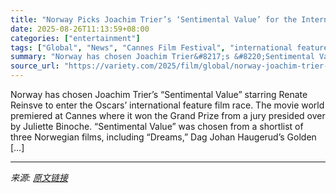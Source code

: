 ```yaml
---
title: "Norway Picks Joachim Trier’s ‘Sentimental Value’ for the International Feature Oscar Race"
date: 2025-08-26T11:13:59+08:00
categories: ["entertainment"]
tags: ["Global", "News", "Cannes Film Festival", "international feature oscar", "Joachim Trier", "Neon", "Sentimental Value"]
summary: "Norway has chosen Joachim Trier&#8217;s &#8220;Sentimental Value&#8221; starring Renate Reinsve to enter the Oscars&#8217; international feature film race. The movie world premiered at Cannes where it"
source_url: "https://variety.com/2025/film/global/norway-joachim-trier-sentimental-value-international-oscar-1236498529/"
---
```


Norway has chosen Joachim Trier&#8217;s &#8220;Sentimental Value&#8221; starring Renate Reinsve to enter the Oscars&#8217; international feature film race. The movie world premiered at Cannes where it won the Grand Prize from a jury presided over by Juliette Binoche. &#8220;Sentimental Value&#8221; was chosen from a shortlist of three Norwegian films, including &#8220;Dreams,&#8221; Dag Johan Haugerud&#8217;s Golden [&#8230;]

---

*来源: [原文链接](https://variety.com/2025/film/global/norway-joachim-trier-sentimental-value-international-oscar-1236498529/)*
